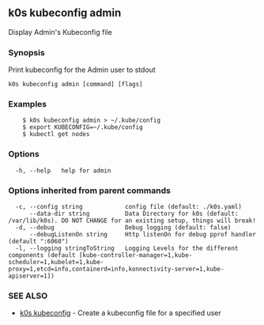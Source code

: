 ## k0s kubeconfig admin

Display Admin's Kubeconfig file

### Synopsis

Print kubeconfig for the Admin user to stdout

```
k0s kubeconfig admin [command] [flags]
```

### Examples

```
	$ k0s kubeconfig admin > ~/.kube/config
	$ export KUBECONFIG=~/.kube/config
	$ kubectl get nodes
```

### Options

```
  -h, --help   help for admin
```

### Options inherited from parent commands

```
  -c, --config string            config file (default: ./k0s.yaml)
      --data-dir string          Data Directory for k0s (default: /var/lib/k0s). DO NOT CHANGE for an existing setup, things will break!
  -d, --debug                    Debug logging (default: false)
      --debugListenOn string     Http listenOn for debug pprof handler (default ":6060")
  -l, --logging stringToString   Logging Levels for the different components (default [kube-controller-manager=1,kube-scheduler=1,kubelet=1,kube-proxy=1,etcd=info,containerd=info,konnectivity-server=1,kube-apiserver=1])
```

### SEE ALSO

* [k0s kubeconfig](k0s_kubeconfig.md)	 - Create a kubeconfig file for a specified user

